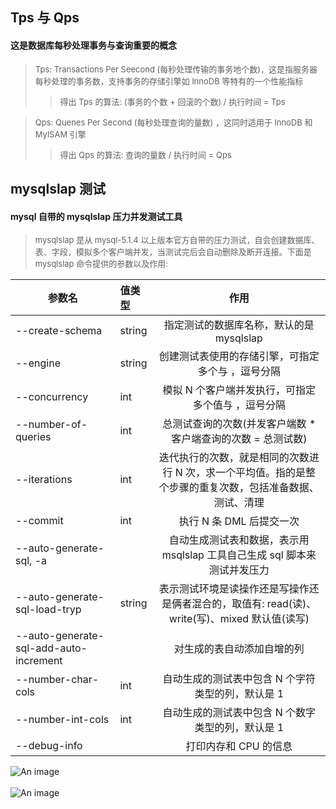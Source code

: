 ## Tps 与 Qps
#### <div class="biaoti2"></div> 这是数据库每秒处理事务与查询重要的概念

> <span style='font-size: 13px'> <span class="lan">Tps:</span> Transactions Per Seecond (每秒处理传输的事务地个数)，这是指服务器每秒处理的事务数，支持事务的存储引擎如 lnnoDB 等特有的一个性能指标</span>
>> <span style='font-size: 13px'> <span class="lan">得出 Tps 的算法:</span> (事务的个数 + 回滚的个数) / 执行时间 = Tps </span>

> <span style='font-size: 13px'> <span class="lan">Qps:</span> Quenes Per Second (每秒处理查询的量数) ，这同时适用于 lnnoDB 和 MylSAM 引擎</span>
>> <span style='font-size: 13px'> <span class="lan">得出 Qps 的算法:</span> 查询的量数  / 执行时间 = Qps </span>

## mysqlslap 测试
#### <div class="biaoti2"></div> mysql 自带的 mysqlslap 压力并发测试工具
> <span style='font-size: 13px'> <span class="lan">mysqlslap</span> 是从 mysql-5.1.4 以上版本官方自带的压力测试，自会创建数据库、表、字段，模拟多个客户端并发，当测试完后会自动删除及断开连接。下面是 <span class="lan">mysqlslap</span> 命令提供的参数以及作用: </span>

<div style='font-size: 12px'>

| 参数名       | 值类型         |  作用 
| ------------- |:------------- |:-------------:| 
| --create-schema     | string |  指定测试的数据库名称，默认的是 mysqlslap
| --engine   | string      | 创建测试表使用的存储引擎，可指定多个与 ，逗号分隔
| --concurrency    |  int | 模拟 N 个客户端并发执行，可指定多个值与 ，逗号分隔
| --number-of-queries | int  |  总测试查询的次数(并发客户端数 * 客户端查询的次数 = 总测试数)
| --iterations   | int      | 迭代执行的次数，就是相同的次数进行 N 次，求一个平均值。指的是整个步骤的重复次数，包括准备数据、测试、清理
| --commit   | int      | 执行 N 条 DML 后提交一次
| --auto-generate-sql, -a   |    | 自动生成测试表和数据，表示用 msqlslap 工具自己生成 sql 脚本来测试并发压力
| --auto-generate-sql-load-tryp   | string      | 表示测试环境是读操作还是写操作还是俩者混合的，取值有: read(读)、write(写)、mixed 默认值(读写)
| --auto-generate-sql-add-auto-increment   |       | 对生成的表自动添加自增的列
| --number-char-cols   | int      | 自动生成的测试表中包含 N 个字符类型的列，默认是 1
| --number-int-cols   | int      | 自动生成的测试表中包含 N 个数字类型的列，默认是 1
| --debug-info   |     | 打印内存和 CPU 的信息

</div>


![An image](/img/java/数据库/mysql/mysql-01.png)
<br>
<br>
![An image](/img/java/数据库/mysql/mysql-01.png)
<br>
<br>